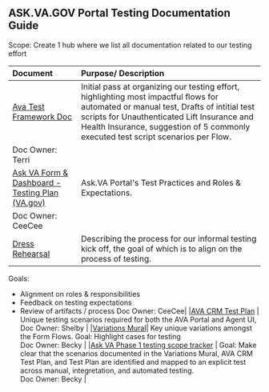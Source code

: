 ## ASK.VA.GOV Portal Testing Documentation Guide
Scope: Create 1 hub where we list all documentation related to our testing effort


|Document|Purpose/ Description|
|:--|:--|
|[Ava Test Framework Doc](https://docs.google.com/spreadsheets/d/1W89vFL1L8t7E471NlLeiEmoxDzoAZ1daXepxhFB1Zc4/edit?gid=62297269#gid=62297269)| Initial pass at organizing our testing effort, highlighting most impactful flows for automated or manual test, Drafts of intitial test scripts for Unauthenticated Lift Insurance and Health Insurance, suggestion of 5 commonly executed test script scenarios per Flow.
Doc Owner: Terri|
|[Ask VA Form & Dashboard - Testing Plan (VA.gov)](https://github.com/department-of-veterans-affairs/va.gov-team/blob/master/products/ask-va/engineering/test-plans/ask-va%20form-dash-testing-plan.md) | Ask.VA Portal's Test Practices and Roles & Expectations.  
Doc Owner: CeeCee|
|[Dress Rehearsal](https://github.com/department-of-veterans-affairs/va.gov-team/blob/master/products/ask-va/engineering/test-plans/Test%20Dress%20Rehearsal.md)| Describing the process for our informal testing kick off, the goal of which is to align on the process of testing. 
Goals: 
- Alignment on roles & responsibilities
- Feedback on testing expectations 
- Review of artifacts / process
Doc Owner: CeeCee|
|[AVA CRM Test Plan](https://dvagov-my.sharepoint.com/:w:/g/personal/shelby_carl_va_gov/EXQdtcz1ksFKpTiRiE8kkhABeXKpSehAXpPnVn81bSgC4g?e=tKhkpN) | Unique testing scenarios required for both the AVA Portal and Agent UI, 
Doc Owner: Shelby |
|[Variations Mural](https://github.com/department-of-veterans-affairs/va.gov-team/blob/master/products/ask-va/testing/ask-va-variation-points.md)| Key unique variations amongst the Form Flows. 
Goal: Highlight cases for testing  
Doc Owner: Becky |
|[Ask VA Phase 1 testing scope tracker](https://dvagov.sharepoint.com/:x:/r/sites/AskVA/_layouts/15/doc2.aspx?sourcedoc=%7B3CD2D6B6-0BB1-43BB-BD63-5FDF8E8DE249%7D&file=Ask%20VA%20Phase%201%20testing%20scope%20tracker.xlsx&action=default&mobileredirect=true) | Goal: Make clear that the scenarios documented in the Variations Mural, AVA CRM Test Plan, and Test Plan are identified and mapped to an explicit test across manual, integretation, and automated testing.  
Doc Owner: Becky | 

